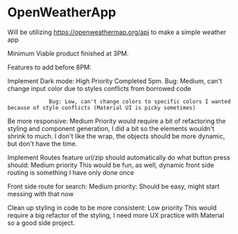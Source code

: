 # OpenWeatherApp
Will be utilizing https://openweathermap.org/api to make a simple weather app

Minimum Viable product finished at 3PM. 

Features to add before 8PM:

Implement Dark mode: High Priority 
  Completed 5pm. Bug: Medium, can't change input color due to styles conflicts from                       borrowed code

                 Bug: Low, can't change colors to specific colors I wanted because of style conflicts (Material UI is picky sometimes)

Be more responsive: Medium Priority
  would require a bit of refactoring the styling and component generation, I did a bit so the elements wouldn't shrink to much. I don't like the wrap, the objects should be more dynamic, but don't have the time.

Implement Routes feature url/zip should automatically do what button press should: Medium priority
    This would be fun, as well, dynamic front side routing is something I have only done once

Front side route for search: Medium priority:
    Should be easy, might start messing with that now

Clean up styling in code to be more consistent: Low priority
  This would require a big refactor of the styling, I need more UX practice with Material so a good side project.
